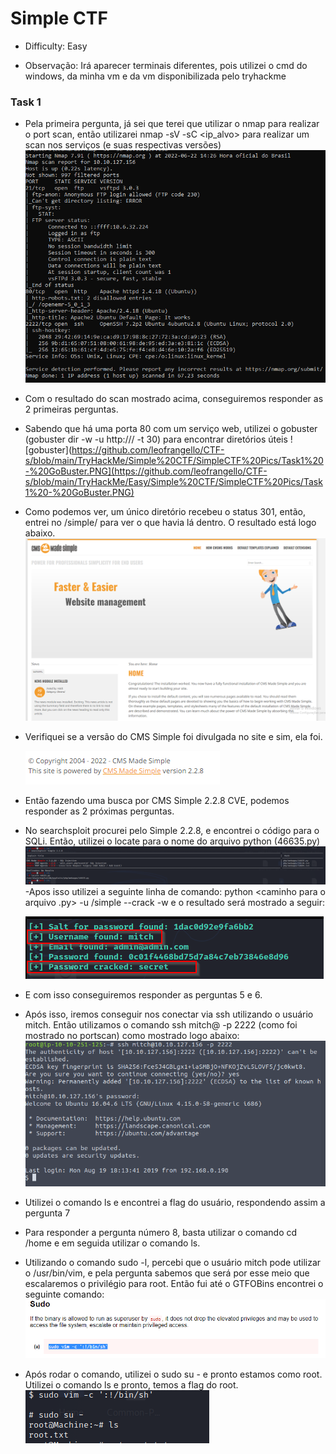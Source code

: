 # Simple CTF
 - Difficulty: Easy

 - Observação: Irá aparecer terminais diferentes, pois utilizei o cmd do windows, da minha vm e da vm disponibilizada pelo tryhackme
### Task 1
- Pela primeira pergunta, já sei que terei que utilizar o nmap para realizar o port scan, então utilizarei nmap -sV -sC <ip_alvo> para realizar um scan nos serviços (e suas respectivas versões)
![nmap](https://github.com/leofrangello/CTF-s/blob/main/TryHackMe/Easy/Simple%20CTF/SimpleCTF%20Pics/Task1%20-%20Nmap.PNG)

- Com o resultado do scan mostrado acima, conseguiremos responder as 2 primeiras perguntas.
- Sabendo que há uma porta 80 com um serviço web, utilizei o gobuster (gobuster dir -w <caminho para a wordlist> -u http://<ip maquina>/ -t 30) para encontrar diretórios úteis
 ![gobuster](https://github.com/leofrangello/CTF-s/blob/main/TryHackMe/Simple%20CTF/SimpleCTF%20Pics/Task1%20-%20GoBuster.PNG](https://github.com/leofrangello/CTF-s/blob/main/TryHackMe/Easy/Simple%20CTF/SimpleCTF%20Pics/Task1%20-%20GoBuster.PNG)

- Como podemos ver, um único diretório recebeu o status 301, então, entrei no <ip maquina>/simple/ para ver o que havia lá dentro. O resultado está logo abaixo.
![simple](https://github.com/leofrangello/CTF-s/blob/main/TryHackMe/Easy/Simple%20CTF/SimpleCTF%20Pics/Task1%20-%20Simple.PNG)
- Verifiquei se a versão do CMS Simple foi divulgada no site e sim, ela foi. 
 
  ![versao](https://github.com/leofrangello/CTF-s/blob/main/TryHackMe/Easy/Simple%20CTF/SimpleCTF%20Pics/Task1%20-%20Versao.PNG)

- Então fazendo uma busca por CMS Simple 2.2.8 CVE, podemos responder as 2 próximas perguntas.

- No searchsploit procurei pelo Simple 2.2.8, e encontrei o código para o SQLi. Então, utilizei o locate para o nome do arquivo python (46635.py)
 ![searchsploit](https://github.com/leofrangello/CTF-s/blob/main/TryHackMe/Easy/Simple%20CTF/SimpleCTF%20Pics/Task1%20-%20SearchSploit.PNG)
 -Apos isso utilizei a seguinte linha de comando: python <caminho para o arquivo .py> -u <url>/simple --crack -w <caminho para wordlist> e o resultado será mostrado a seguir:
 
  ![exploit result](https://github.com/leofrangello/CTF-s/blob/main/TryHackMe/Easy/Simple%20CTF/SimpleCTF%20Pics/Task1%20-%20Exploit%20Result.PNG)

- E com isso conseguiremos responder as perguntas 5 e 6.

- Após isso, iremos conseguir nos conectar via ssh utilizando o usuário mitch. Então utilizamos o comando ssh mitch@<ip maquina> -p 2222 (como foi mostrado no portscan) como mostrado logo abaixo:
 ![ssh](https://github.com/leofrangello/CTF-s/blob/main/TryHackMe/Easy/Simple%20CTF/SimpleCTF%20Pics/Task1%20-%20SSH.PNG)

- Utilizei o comando ls e encontrei a flag do usuário, respondendo assim a pergunta 7
- Para responder a pergunta número 8, basta utilizar o comando cd /home e em seguida utilizar o comando ls. 
- Utilizando o comando sudo -l, percebi que o usuário mitch pode utilizar o /usr/bin/vim, e pela pergunta sabemos que será por esse meio que escalaremos o privilégio para root. Então fui até o GTFOBins encontrei o seguinte comando:
![gtfobins](https://github.com/leofrangello/CTF-s/blob/main/TryHackMe/Easy/Simple%20CTF/SimpleCTF%20Pics/Task1%20-%20GTFobins.PNG)

- Após rodar o comando, utilizei o sudo su - e pronto estamos como root. Utilizei o comando ls e pronto, temos a flag do root.
![root flag](https://github.com/leofrangello/CTF-s/blob/main/TryHackMe/Easy/Simple%20CTF/SimpleCTF%20Pics/Task1%20-%20Flag%20Root.PNG)
 

